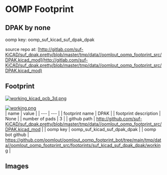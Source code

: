 # OOMP Footprint  
## DPAK  by none  
  
oomp key: oomp_suf_kicad_suf_dpak_dpak  
  
source repo at: [http://gitlab.com/suf-KiCAD/suf_dpak.pretty/blob/master/tmp/data//oomlout_oomp_footprint_src/DPAK.kicad_mod](http://gitlab.com/suf-KiCAD/suf_dpak.pretty/blob/master/tmp/data//oomlout_oomp_footprint_src/DPAK.kicad_mod)  
## Footprint  
  
[![working_kicad_pcb_3d.png](working_kicad_pcb_3d_600.png)](working_kicad_pcb_3d.png)  
  
[![working.png](working_600.png)](working.png)  
| name | value | 
| --- | --- | 
| footprint name | DPAK | 
| footprint description | None | 
| number of pads | 3 | 
| github path | http://github.com/suf-KiCAD/suf_dpak.pretty/blob/master/tmp/data//oomlout_oomp_footprint_src/DPAK.kicad_mod | 
| oomp key | oomp_suf_kicad_suf_dpak_dpak | 
| oomp bot github | https://github.com/oomlout/oomlout_oomp_footprint_bot/tree/main/tmp/data//oomlout_oomp_footprint_src/footprints/suf_kicad_suf_dpak_dpak/working | 
## Images  
